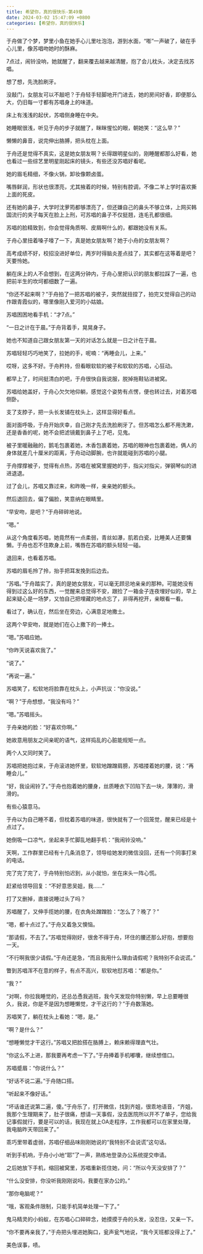 ```yaml
---
title: 希望你，真的很快乐-第49章
date: 2024-03-02 15:47:09 +0800
categories: [希望你，真的很快乐]
---
```


于舟做了个梦，梦里小鱼在她手心儿里吐泡泡，游到水面，“嘭”一声破了，破在手心儿里，像苏唱吻她时的酥麻。

7点过，闹铃没响，她就醒了，翻来覆去越来越清醒，抱了会儿枕头，决定去找苏唱。

想了想，先洗脸刷牙。

没敲门，女朋友可以不敲吧？于舟轻手轻脚地开门进去，她的房间好香，即便那么大，仍旧每一寸都有苏唱身上的味道。

床上有浅浅的起伏，苏唱侧身睡在中央。

她睡眠很浅，听见于舟的步子就醒了，眯眯惺忪的眼，朝她笑：“这么早？”

懒懒的鼻音，说完伸出胳膊，把头枕在上面。

于舟还是觉得不真实，这是她女朋友啊？长得跟明星似的，刚睡醒都那么好看，她也看过一些综艺里明星刚起床的镜头，有些还没苏唱好看呢。

她的眉毛精细，不像火锅，卸妆像颗卤蛋。

嘴唇鲜润，形状也很漂亮，尤其掖着的时候，特别有腔调，不像二羊上学时喜欢撕上面的死皮。

还有她的鼻子，大学时沈萝筠都够漂亮了，但还嫌自己的鼻头不够立体，上网买韩国流行的夹子每天在脸上上刑，可苏唱的鼻子不仅挺翘，连毛孔都很细。

苏唱的脸精致到，你会觉得角质啊、皮屑啊什么的，都跟她没有关系。

于舟心里扭着嗓子嚎了一下，真是她女朋友啊？她于小舟的女朋友啊？

高考成绩不好，校招没进好单位，两岁时得脑炎差点挂了，其实都在这等着是吧？天要怜她。

躺在床上的人不会想到，在这两分钟内，于舟心里把认识的朋友都拉踩了一遍，也把前半生的坎坷都细数了一遍。

“你还不起来啊？”于舟拍了一把苏唱的被子，突然就扭捏了，拍完又觉得自己的动作跟青霞似的，哪里像刚入爱河的小姑娘。

苏唱困困地看手机：“才7点。”

“一日之计在于晨。”于舟背着手，晃晃身子。

她也不知道自己跟女朋友第一天的对话怎么就是一日之计在于晨。

苏唱轻轻巧巧地笑了，拉她的手，呢喃：“再睡会儿，上来。”

哎呀，这多不好。于舟矜持，但看眼软软的被子和软软的苏唱，心狂动。

都早上了，时间挺清白的吧，于舟很快自我说服，脱掉拖鞋钻进被窝。

苏唱给她盖好，于舟心欠欠地仰躺，感觉这个姿势有点愣，便也转过去，对着苏唱侧卧。

支了支脖子，把一头长发铺在枕头上，这样显得好看点。

面对面呼吸，于舟开始庆幸，自己刚才先去洗脸刷牙了。但苏唱怎么都不用洗漱，还是香香的呢，她不会把滤镜戴到鼻子上了吧，见鬼。

被子里暖融融的，鹅毛包裹着她，木香包裹着她，苏唱的眼神也包裹着她，俩人的身体就差几十厘米的距离，于舟动动脚腕，也许就能碰到苏唱的小腿。

于舟撑撑被子，觉得有点热，苏唱在被窝里握她的手，指尖对指尖，弹钢琴似的进进退退。

过了会儿，苏唱又靠过来，和昨晚一样，亲亲她的额头。

然后退回去，偏了偏脸，笑意纳在眼睛里。

“早安吻，是吧？”于舟碎碎地说。

“嗯。”

从这个角度看苏唱，她竟然有一点柔弱，青丝如瀑，肌若白瓷，比睡美人还要慵懒。于舟也忍不住欺身上前，嘴唇在苏唱的额头轻轻一碰。

退回来，也看着苏唱。

苏唱的眉毛拎了拎，抬手把耳发挽到后边去。

“苏唱。”于舟踏实了，真的是她女朋友，可以毫无顾忌地亲亲的那种。可能她没有得到过这么好的东西，一觉醒来总觉得不安，跟捡了一箱金子连夜埋好似的，早上起来疑心是一场梦，又怕自己把埋藏的地点忘了，非得再挖开，亲眼看一看。

看过了，确认在，然后坐在旁边，心满意足地撒土。

这两个早安吻，就是她们在心上撒下的一捧土。

“嗯。”苏唱应她。

“你昨天说喜欢我了。”

“说了。”

“再说一遍。”

苏唱笑了，松软地将脸靠在枕头上，小声抗议：“你没说。”

“啊？”于舟想想，“我没有吗？”

“嗯。”苏唱摇头。

于舟亲她的脸：“好喜欢你啊。”

她故意用朋友之间亲昵的语气，这样捣乱的心脏能规矩一点。

两个人又同时笑了。

苏唱把她抱过来，于舟滚进她怀里，软软地蹭蹭肩膀，苏唱搂着她的腰，说：“再睡会儿。”

“好，我设闹铃了。”于舟也抱着她的腰身，丝质睡衣下凹陷下去一块，薄薄的，滑滑的。

有些心猿意马。

于舟以为自己睡不着，但枕着苏唱的味道，很快就有了一个回笼觉，醒来已经是十点过了。

她倒吸一口凉气，坐起来手忙脚乱地翻手机：“我闹铃没响。”

天啊，工作群里已经有十几条消息了，领导给她发的微信没回，还有一个同事打来的电话。

完了完了完了，于舟特别怕迟到，从小就怕，坐在床头一阵心慌。

赶紧给领导回复：“不好意思吴姐，我……”

打了又删掉，直接说睡过头了吗？

苏唱醒了，又伸手揽她的腰，在衣角处蹭蹭脸：“怎么了？晚了？”

“嗯，都十点过了。”于舟又着急又懊恼。

“那请假，不去了。”苏唱觉得刚好，很舍不得于舟，环住的腰还那么好抱，想要抱一天。

“不行啊我很少请假。”于舟还是急，“而且我用什么理由请假呢？我特别不会说谎。”

瞥到苏唱浑不在意的样子，有点不高兴，软软地怼苏唱：“都是你。”

“我？”

“对啊，你拉我睡觉的，还总怂恿我逃班，我今天发现你特别懒，早上总要睡很久，我说，你是不是因为想睡懒觉，才干这行的？”于舟数落她。

苏唱笑了，躺在枕头上看她：“嗯，是。”

“啊？是什么？”

“想睡懒觉才干这行。”苏唱又把脸搭在胳膊上，赖床赖得理直气壮。

“你这么不上进，那我要再考虑一下了。”于舟捧着手机嘟囔，继续想借口。

苏唱蹙眉：“你说什么？”

“好话不说二遍。”于舟随口搭。

“听起来不像好话。”

“坏话谁还说第二遍，傻。”于舟乐了，打开微信，找到齐姐，很乖地语音，“齐姐，我那个生理期来了，肚子很痛，想请一天事假，没去医院所以开不了单子，您给我记事假就行，要是可以的话，我现在就上OA走程序，工作我都可以在家里处理，我电脑昨天带回来了。”

乖巧里带着虚弱，苏唱仔细品味刚刚她说的“我特别不会说谎”这句话。

听到手机响，于舟小小地“耶”了一声，熟练地登录办公系统提交申请。

之后她放下手机，缩回被窝里，苏唱重新揽住她，问：“所以今天没安排了？”

“什么没安排，你没听我刚刚说吗，我要在家办公的。”

“那你电脑呢？”

“哦，客观条件限制，只能手机简单处理一下了。”

鬼马精灵的小蚂蚁，在苏唱心口碎碎念，她摸摸于舟的头发，没忍住，又亲一下。

“你不要再亲我了，”于舟把头埋进她胸口，瓮声瓮气地说，“我今天班都没得上了。”

美色误事，啧。

